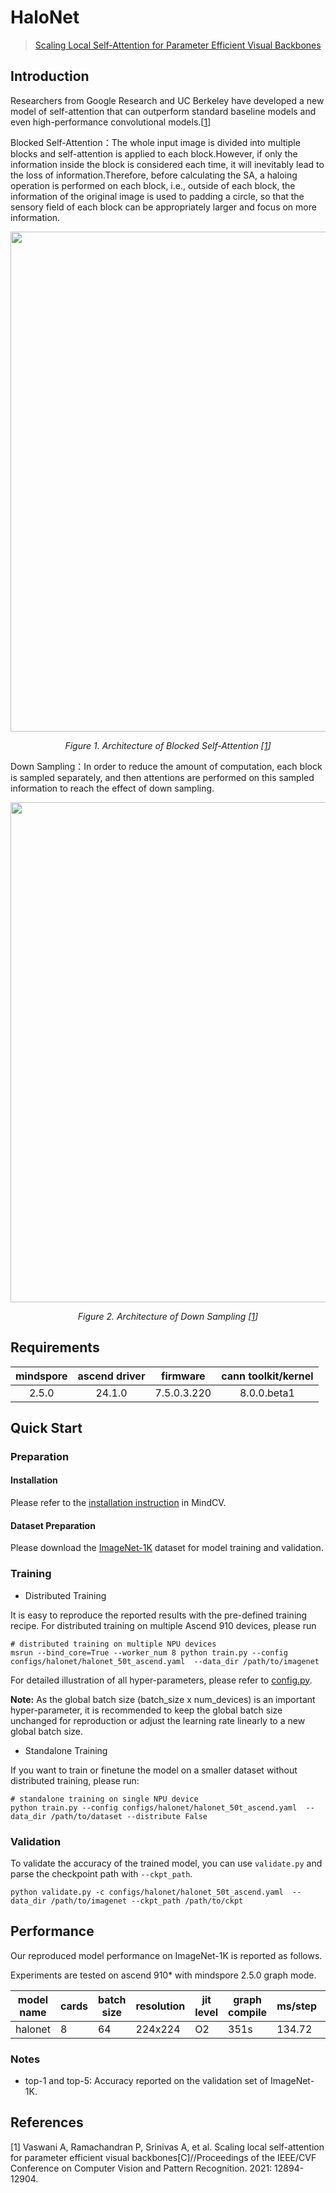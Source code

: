 # HaloNet

> [Scaling Local Self-Attention for Parameter Efficient Visual Backbones](https://arxiv.org/abs/2103.12731)


## Introduction

Researchers from Google Research and UC Berkeley have developed a new model of self-attention that can outperform standard baseline models and even high-performance convolutional models.[[1](#references)]

Blocked Self-Attention：The whole input image is divided into multiple blocks and self-attention is applied to each block.However, if only the information inside the block is considered each time, it will inevitably lead to the loss of information.Therefore, before calculating the SA, a haloing operation is performed on each block, i.e., outside of each block, the information of the original image is used to padding a circle, so that the sensory field of each block can be appropriately larger and focus on more information.

<p align="center">
  <img src="https://github-production-user-asset-6210df.s3.amazonaws.com/50255437/257577202-3ac43b82-785a-42c5-9b6c-ca58b0fa7ab8.png" width=800 />
</p>
<p align="center">
  <em>Figure 1. Architecture of Blocked Self-Attention [<a href="#references">1</a>] </em>
</p>

Down Sampling：In order to reduce the amount of computation, each block is sampled separately, and then attentions are performed on this sampled information to reach the effect of down sampling.

<p align="center">
  <img src="https://github-production-user-asset-6210df.s3.amazonaws.com/50255437/257578183-fe45c2c2-5006-492b-b30a-5b049a0e2531.png" width=800 />
</p>
<p align="center">
  <em>Figure 2. Architecture of Down Sampling [<a href="#references">1</a>] </em>
</p>

## Requirements
| mindspore | ascend driver |  firmware   | cann toolkit/kernel |
| :-------: | :-----------: | :---------: | :-----------------: |
|   2.5.0   |   24.1.0      | 7.5.0.3.220 |     8.0.0.beta1     |


## Quick Start

### Preparation

#### Installation
Please refer to the [installation instruction](https://mindspore-lab.github.io/mindcv/installation/) in MindCV.

#### Dataset Preparation
Please download the [ImageNet-1K](https://www.image-net.org/challenges/LSVRC/2012/index.php) dataset for model training and validation.

### Training

* Distributed Training

It is easy to reproduce the reported results with the pre-defined training recipe. For distributed training on multiple Ascend 910 devices, please run

```shell
# distributed training on multiple NPU devices
msrun --bind_core=True --worker_num 8 python train.py --config configs/halonet/halonet_50t_ascend.yaml  --data_dir /path/to/imagenet
```




For detailed illustration of all hyper-parameters, please refer to [config.py](https://github.com/mindspore-lab/mindcv/blob/main/config.py).

**Note:**  As the global batch size  (batch_size x num_devices) is an important hyper-parameter, it is recommended to keep the global batch size unchanged for reproduction or adjust the learning rate linearly to a new global batch size.

* Standalone Training

If you want to train or finetune the model on a smaller dataset without distributed training, please run:

```shell
# standalone training on single NPU device
python train.py --config configs/halonet/halonet_50t_ascend.yaml  --data_dir /path/to/dataset --distribute False
```

### Validation

To validate the accuracy of the trained model, you can use `validate.py` and parse the checkpoint path with `--ckpt_path`.

```shell
python validate.py -c configs/halonet/halonet_50t_ascend.yaml  --data_dir /path/to/imagenet --ckpt_path /path/to/ckpt
```

## Performance

Our reproduced model performance on ImageNet-1K is reported as follows.

Experiments are tested on ascend 910* with mindspore 2.5.0 graph mode.

| model name  | cards | batch size | resolution | jit level | graph compile | ms/step | img/s   | recipe                                                                                           | weight                                                                                      | acc@top1 | acc@top5 |
| ----------- | ----- | ---------- | ---------- |-----------| ------------- | ------- | ------- | ------------------------------------------------------------------------------------------------ | ------------------------------------------------------------------------------------------- | -------- | -------- |
| halonet     | 8     | 64         | 224x224    | O2        | 351s          | 134.72  | 3800.48 | [yaml](https://github.com/mindspore-lab/mindcv/blob/main/configs/halonet/halonet_50t_ascend.yaml)     | [weights](https://download-mindspore.osinfra.cn/toolkits/mindcv/halonet/halonet_50t-533da6be.ckpt)     | 0.10     | 0.10     |


### Notes
- top-1 and top-5: Accuracy reported on the validation set of ImageNet-1K.

## References

[1] Vaswani A, Ramachandran P, Srinivas A, et al. Scaling local self-attention for parameter efficient visual backbones[C]//Proceedings of the IEEE/CVF Conference on Computer Vision and Pattern Recognition. 2021: 12894-12904.
